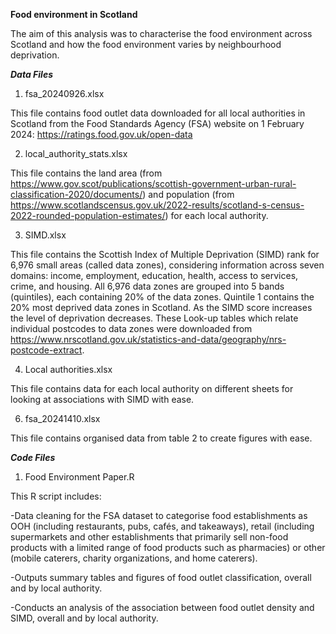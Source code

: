 ****Food environment in Scotland****

The aim of this analysis was to characterise the food environment across Scotland and how the food environment varies by neighbourhood deprivation. 


***Data Files***

1. fsa_20240926.xlsx
   
This file contains food outlet data downloaded for all local authorities in Scotland from the Food Standards Agency (FSA) website on 1 February 2024: https://ratings.food.gov.uk/open-data


2. local_authority_stats.xlsx

This file contains the land area (from https://www.gov.scot/publications/scottish-government-urban-rural-classification-2020/documents/) and population (from https://www.scotlandscensus.gov.uk/2022-results/scotland-s-census-2022-rounded-population-estimates/) for each local authority.


3. SIMD.xlsx

This file contains the Scottish Index of Multiple Deprivation (SIMD) rank for 6,976 small areas (called data zones), considering information across seven domains: income, employment, education, health, access to services, crime, and housing. All 6,976 data zones are grouped into 5 bands (quintiles), each containing 20% of the data zones. Quintile 1 contains the 20% most deprived data zones in Scotland. As the SIMD score increases the level of deprivation decreases. These Look-up tables which relate individual postcodes to data zones were downloaded from https://www.nrscotland.gov.uk/statistics-and-data/geography/nrs-postcode-extract. 


4. Local authorities.xlsx

This file contains data for each local authority on different sheets for looking at associations with SIMD with ease.


6. fsa_20241410.xlsx

This file contains organised data from table 2 to create figures with ease.
   

***Code Files***

1. Food Environment Paper.R

This R script includes:

-Data cleaning for the FSA dataset to categorise food establishments as OOH (including restaurants, pubs, cafés, and takeaways), retail (including supermarkets and other establishments that primarily sell non-food products with a limited range of food products such as pharmacies) or other (mobile caterers, charity organizations, and home caterers).

-Outputs summary tables and figures of food outlet classification, overall and by local authority.

-Conducts an analysis of the association between food outlet density and SIMD, overall and by local authority. 
